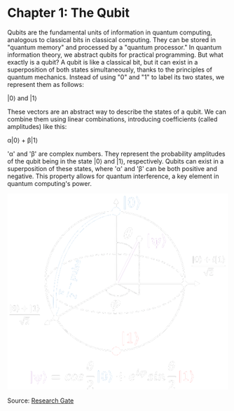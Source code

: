 # Chapter 1: The Qubit

Qubits are the fundamental units of information in quantum computing, analogous to classical bits in classical computing. They can be stored in "quantum memory" and processed by a "quantum processor." In quantum information theory, we abstract qubits for practical programming. But what exactly is a qubit? 
A qubit is like a classical bit, but it can exist in a superposition of both states simultaneously, thanks to the principles of quantum mechanics. Instead of using "0" and "1" to label its two states, we represent them as follows:

|0⟩ and |1⟩ 

These vectors are an abstract way to describe the states of a qubit. We can combine them using linear combinations, introducing coefficients (called amplitudes) like this:

α|0⟩ + β|1⟩ 

'α' and 'β' are complex numbers. They represent the probability amplitudes of the qubit being in the state |0⟩ and |1⟩, respectively. Qubits can exist in a superposition of these states, where 'α' and 'β' can be both positive and negative. This property allows for quantum interference, a key element in quantum computing's power.

![Bloch Sphere](../demos/fig/bloch_sphere.png)

Source: [Research Gate](https://www.researchgate.net/figure/The-Bloch-sphere-provides-a-useful-means-of-visualizing-the-state-of-a-single-qubit-and_fig1_335028508)


